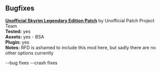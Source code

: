 ## Bugfixes
  
**[Unofficial Skyrim Legendary Edition Patch](https://www.nexusmods.com/skyrim/mods/71214)** 
by Unofficial Patch Project Team  
	**Tested:** yes  
	**Assets:** yes - BSA  
	**Plugin:** yes  
  **Notes:** RFD is ashamed to include this mod here, but sadly there are no other options currently  
  
--bug fixes
--crash fixes
